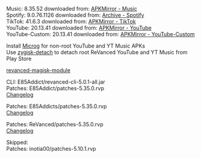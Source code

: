 Music: 8.35.52
downloaded from: [APKMirror - Music](https://www.apkmirror.com/apk/google-inc/youtube-music/youtube-music-8-35-52-release/youtube-music-8-35-52-android-apk-download/)  
Spotify: 9.0.76.1126
downloaded from: [Archive - Spotify](https://archive.org/download/e85-apks/apks/com.spotify.music)  
TikTok: 41.6.3
downloaded from: [APKMirror - TikTok](https://www.apkmirror.com/apk/tiktok-pte-ltd/tik-tok-including-musical-ly/tiktok-41-6-3-release/tiktok-41-6-3-android-apk-download/)  
YouTube: 20.13.41
downloaded from: [APKMirror - YouTube](https://www.apkmirror.com/apk/google-inc/youtube/youtube-20-13-41-release/youtube-20-13-41-2-android-apk-download/)  
YouTube-Custom: 20.13.41
downloaded from: [APKMirror - YouTube-Custom](https://www.apkmirror.com/)  

Install [Microg](https://github.com/ReVanced/GmsCore/releases) for non-root YouTube and YT Music APKs  
Use [zygisk-detach](https://github.com/j-hc/zygisk-detach) to detach root ReVanced YouTube and YT Music from Play Store  

[revanced-magisk-module](https://github.com/E85Addict/revanced-magisk-module)
  
CLI: E85Addict/revanced-cli-5.0.1-all.jar  
Patches: E85Addict/patches-5.35.0.rvp  
[Changelog](https://github.com/E85Addict/revanced-patches/releases/tag/v5.35.0)

Patches: E85Addicts/patches-5.35.0.rvp  
[Changelog](https://github.com/E85Addicts/revanced-patches/releases/tag/v5.35.0)

Patches: ReVanced/patches-5.35.0.rvp  
[Changelog](https://github.com/ReVanced/revanced-patches/releases/tag/v5.35.0)  

Skipped:  
Patches: inotia00/patches-5.10.1.rvp    
